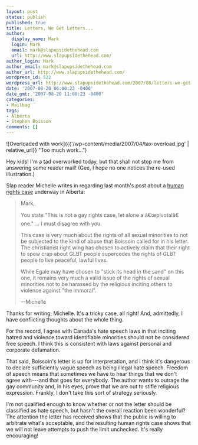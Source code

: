 ```yaml
---
layout: post
status: publish
published: true
title: Letters, We Get Letters...
author:
  display_name: Mark
  login: Mark
  email: mark@slapupsidethehead.com
  url: http://www.slapupsidethehead.com/
author_login: Mark
author_email: mark@slapupsidethehead.com
author_url: http://www.slapupsidethehead.com/
wordpress_id: 522
wordpress_url: http://www.slapupsidethehead.com/2007/08/letters-we-get-letters/
date: '2007-08-20 06:00:23 -0400'
date_gmt: '2007-08-20 11:00:23 -0400'
categories:
- Mailbag
tags:
- Alberta
- Stephen Boisson
comments: []
---
```

![Overloaded with work]({{'/wp-content/media/2007/04/tax-overload.jpg' | relative_url}} "Too much work...")

Hey kids! I'm a tad overworked today, but that shall not stop me from answering some reader mail! (Gee, I hope no one notices the re-used illustration.)

Slap reader Michelle writes in regarding last month's post about a [human rights case](http://www.slapupsidethehead.com/2007/07/religion-vs-the-gays/ "I feel like I've been dragged into this one") underway in Alberta:

> Mark,
> 
> You state "This is not a gay rights case, let alone a â€œpivotalâ€ one." ... I must disagree with you.
> 
> This case is very much about the rights of all sexual minorities to not be subjected to the kind of abuse that Boissoin called for in his letter. The christianist right wing has chosen to actively claim that their right to spew crap about GLBT people supercedes the rights of GLBT people to live peaceful, lawful lives.
> 
> While Egale may have chosen to "stick its head in the sand" on this one, it remains very much a valid issue of the rights of sexual minorities not to be harassed by the religious inciting others to violence against "the immoral".
> 
> --Michelle

Thanks for writing, Michelle. It's a tricky case, all right! And, admittedly, I have conflicting thoughts about the whole thing.

For the record, I agree with Canada's hate speech laws in that inciting hatred and violence toward identifiable minorities should not be considered free speech. I think this is consistent with laws against personal and corporate defamation.

That said, Boissoin's letter is up for interpretation, and I think it's dangerous to declare sufficiently vague speech as being illegal hate speech. Freedom of speech means that sometimes we have to hear things that we don't agree with---and that goes for everybody. The author wants to outrage the gay community and, in his eyes, prove that we are out to stifle religious expression. Frankly, I don't take this sort of strategy seriously.

I'm not qualified enough to know whether or not the letter should be classified as hate speech, but hasn't the overall reaction been wonderful? The attention the letter has received shows that the public is willing to arbitrate what's acceptable, and the resulting human rights case shows that we will not leave attempts to push the limit unchecked. It's really encouraging!


